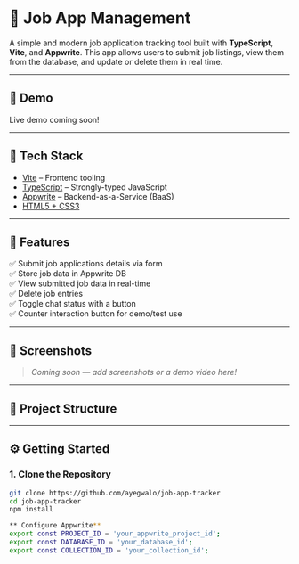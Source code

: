 # 💼 Job App Management

A simple and modern job application tracking tool built with **TypeScript**, **Vite**, and **Appwrite**. 
This app allows users to submit job listings, view them from the database, and update or delete them in real time.

---

## 🚀 Demo

Live demo coming soon!

---

## 🧰 Tech Stack

- [Vite](https://vitejs.dev/) – Frontend tooling
- [TypeScript](https://www.typescriptlang.org/) – Strongly-typed JavaScript
- [Appwrite](https://appwrite.io/) – Backend-as-a-Service (BaaS)
- [HTML5 + CSS3](https://developer.mozilla.org/en-US/docs/Web/Guide)

---

## 🧪 Features

✅ Submit job applications details via form  
✅ Store job data in Appwrite DB  
✅ View submitted job data in real-time  
✅ Delete job entries  
✅ Toggle chat status with a button  
✅ Counter interaction button for demo/test use

---

## 📸 Screenshots

> _Coming soon — add screenshots or a demo video here!_

---

## 📂 Project Structure

---

## ⚙️ Getting Started

### 1. Clone the Repository

```bash
git clone https://github.com/ayegwalo/job-app-tracker
cd job-app-tracker
npm install

** Configure Appwrite**
export const PROJECT_ID = 'your_appwrite_project_id';
export const DATABASE_ID = 'your_database_id';
export const COLLECTION_ID = 'your_collection_id';




